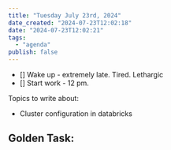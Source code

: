 ```yaml
---
title: "Tuesday July 23rd, 2024"
date_created: "2024-07-23T12:02:18"
date: "2024-07-23T12:02:21"
tags:
  - "agenda"
publish: false
---
```


- [] Wake up - extremely late. Tired. Lethargic
- [] Start work - 12 pm.

Topics to write about:
  - Cluster configuration in databricks

Golden Task:
  - 
